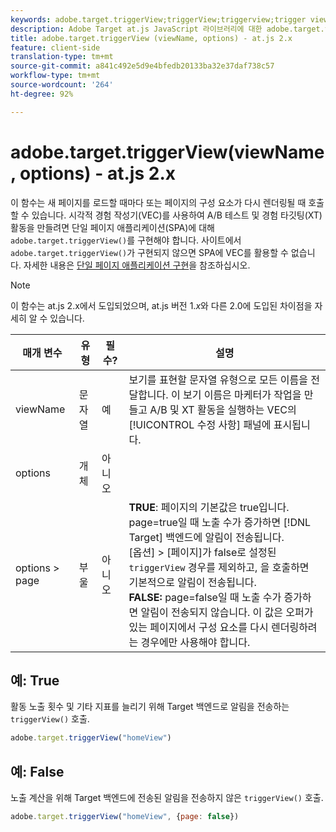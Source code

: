 ```yaml
---
keywords: adobe.target.triggerView;triggerView;triggerview;trigger view;at.js;functions;function;viewName;viewname;view name
description: Adobe Target at.js JavaScript 라이브러리에 대한 adobe.target.triggerView (viewName, options) 함수 정보입니다.
title: adobe.target.triggerView (viewName, options) - at.js 2.x
feature: client-side
translation-type: tm+mt
source-git-commit: a841c492e5d9e4bfedb20133ba32e37daf738c57
workflow-type: tm+mt
source-wordcount: '264'
ht-degree: 92%

---
```



# adobe.target.triggerView(viewName, options) - at.js 2.x

이 함수는 새 페이지를 로드할 때마다 또는 페이지의 구성 요소가 다시 렌더링될 때 호출할 수 있습니다. 시각적 경험 작성기(VEC)를 사용하여 A/B 테스트 및 경험 타깃팅(XT) 활동을 만들려면 단일 페이지 애플리케이션(SPA)에 대해 `adobe.target.triggerView()`를 구현해야 합니다. 사이트에서 `adobe.target.triggerView()`가 구현되지 않으면 SPA에 VEC를 활용할 수 없습니다. 자세한 내용은 [단일 페이지 애플리케이션 구현](/help/c-implementing-target/c-implementing-target-for-client-side-web/how-to-deployatjs/target-atjs-single-page-application.md)을 참조하십시오.

>[!NOTE]
>
>이 함수는 at.js 2.x에서 도입되었으며, at.js 버전 1.*x*&#x200B;와 다른 2.0에 도입된 차이점을 자세히 알 수 있습니다.

| 매개 변수 | 유형 | 필수? | 설명 |
| --- | --- | --- | --- |
| viewName | 문자열 | 예 | 보기를 표현할 문자열 유형으로 모든 이름을 전달합니다. 이 보기 이름은 마케터가 작업을 만들고 A/B 및 XT 활동을 실행하는 VEC의 [!UICONTROL 수정 사항] 패널에 표시됩니다. |
| options | 개체 | 아니오 |  |
| options > page | 부울 | 아니오 | **TRUE**: 페이지의 기본값은 true입니다. page=true일 때 노출 수가 증가하면 [!DNL Target] 백엔드에 알림이 전송됩니다.<br>[옵션] > [페이지]가 false로 설정된  `triggerView` 경우를 제외하고, 을 호출하면 기본적으로 알림이 전송됩니다.<br>**FALSE:** page=false일 때 노출 수가 증가하면 알림이 전송되지 않습니다. 이 값은 오퍼가 있는 페이지에서 구성 요소를 다시 렌더링하려는 경우에만 사용해야 합니다. |

## 예: True

활동 노출 횟수 및 기타 지표를 늘리기 위해 Target 백엔드로 알림을 전송하는 `triggerView()` 호출.

```javascript
adobe.target.triggerView("homeView")
```

## 예: False

노출 계산을 위해 Target 백엔드에 전송된 알림을 전송하지 않은 `triggerView()` 호출.

```javascript
adobe.target.triggerView("homeView", {page: false})
```
